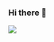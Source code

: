 ### Hi there 👋

<a href="https://twitter.com/thaJeztah/">
  <img align="left" src="https://github-readme-stats.vercel.app/api?username=thaJeztah&show_icons=true" />
</a>

<!--
**thaJeztah/thaJeztah** is a ✨ _special_ ✨ repository because its `README.md` (this file) appears on your GitHub profile.

Here are some ideas to get you started:

- 🔭 I’m currently working on ...
- 🌱 I’m currently learning ...
- 👯 I’m looking to collaborate on ...
- 🤔 I’m looking for help with ...
- 💬 Ask me about ...
- 📫 How to reach me: ...
- 😄 Pronouns: ...
- ⚡ Fun fact: ...
-->
